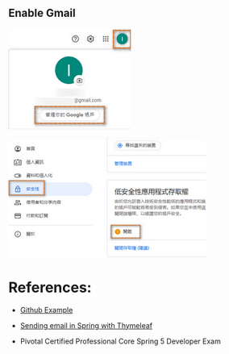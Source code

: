 ## Enable Gmail

![](images/mail1.png)

![](images/mail2.png)

# References:
- [Github Example](https://github.com/thymeleaf/thymeleafexamples-springmail)

- [Sending email in Spring with Thymeleaf](https://www.thymeleaf.org/doc/articles/springmail.html)

- Pivotal Certified Professional Core Spring 5 Developer Exam
